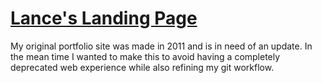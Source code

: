 # [Lance's Landing Page](http://lancegd.com)

My original portfolio site was made in 2011 and is in need of an update. In the mean time I wanted to make this to avoid having a completely deprecated web experience while also refining my git workflow. 